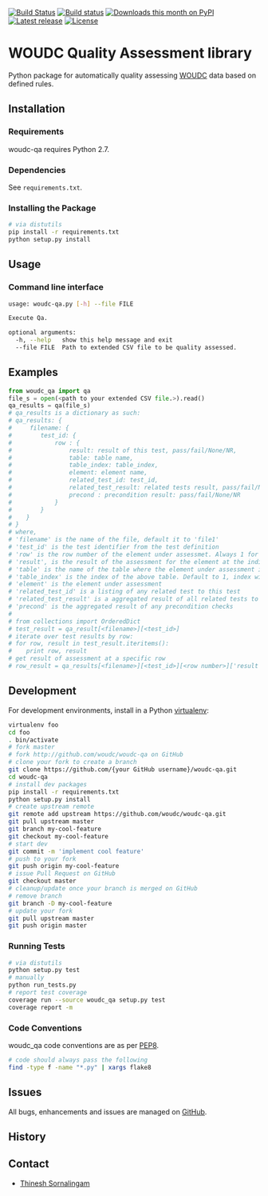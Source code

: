 [![Build Status](https://travis-ci.org/woudc/woudc-qa.png?branch=master)](https://travis-ci.org/woudc/woudc-qa)
[![Build status](https://ci.appveyor.com/api/projects/status/02koln2pe4ap5kvd/branch/master?svg=true)](https://ci.appveyor.com/project/tomkralidis/woudc-qa)
[![Downloads this month on PyPI](https://img.shields.io/pypi/dm/woudc-qa.svg)](http://pypi.python.org/pypi/woudc-qa)
[![Latest release](https://img.shields.io/pypi/v/woudc-qa.svg)](http://pypi.python.org/pypi/woudc-qa)
[![License](https://img.shields.io/github/license/woudc/woudc-qa.svg)](https://github.com/woudc/woudc-qa)

# WOUDC Quality Assessment library

Python package for automatically quality assessing [WOUDC](http://woudc.org) data based on defined rules.

## Installation

### Requirements

woudc-qa requires Python 2.7.

### Dependencies

See `requirements.txt`.

### Installing the Package

```bash
# via distutils
pip install -r requirements.txt
python setup.py install
```

## Usage

### Command line interface
```bash
usage: woudc-qa.py [-h] --file FILE

Execute Qa.

optional arguments:
  -h, --help   show this help message and exit
  --file FILE  Path to extended CSV file to be quality assessed.
```

## Examples
```python
from woudc_qa import qa
file_s = open(<path to your extended CSV file.>).read()
qa_results = qa(file_s)
# qa_results is a dictionary as such:
# qa_results: {
#     filename: {
#        test_id: {
#            row : {
#                result: result of this test, pass/fail/None/NR,
#                table: table name,
#                table_index: table_index,
#                element: element name,
#                related_test_id: test_id,
#                related_test_result: related tests result, pass/fail/None/NR
#                precond : precondition result: pass/fail/None/NR
#            }
#        }
#    }
# }
# where,
# 'filename' is the name of the file, default it to 'file1'
# 'test_id' is the test identifier from the test definition
# 'row' is the row number of the element under assessmet. Always 1 for non profile/payload element
# 'result', is the result of the assessment for the element at the indicated row for the given test
# 'table' is the name of the table where the element under assessment is found
# 'table_index' is the index of the above table. Default to 1, index will be incremented by 1 to handle multicipity
# 'element' is the element under assessment
# 'related_test_id' is a listing of any related test to this test
# 'related_test_result' is a aggregated result of all related tests to this test
# 'precond' is the aggregated result of any precondition checks
#
# from collections import OrderedDict
# test_result = qa_result[<filename>][<test_id>]
# iterate over test results by row:
# for row, result in test_result.iteritems():
#    print row, result
# get result of assessment at a specific row
# row_result = qa_results[<filename>][<test_id>][<row number>]['result']

```


## Development

For development environments, install
in a Python [virtualenv](http://virtualenv.org):

```bash
virtualenv foo
cd foo
. bin/activate
# fork master
# fork http://github.com/woudc/woudc-qa on GitHub
# clone your fork to create a branch
git clone https://github.com/{your GitHub username}/woudc-qa.git
cd woudc-qa
# install dev packages
pip install -r requirements.txt
python setup.py install
# create upstream remote
git remote add upstream https://github.com/woudc/woudc-qa.git
git pull upstream master
git branch my-cool-feature
git checkout my-cool-feature
# start dev
git commit -m 'implement cool feature'
# push to your fork
git push origin my-cool-feature
# issue Pull Request on GitHub
git checkout master
# cleanup/update once your branch is merged on GitHub
# remove branch
git branch -D my-cool-feature
# update your fork
git pull upstream master
git push origin master
```

### Running Tests

```bash
# via distutils
python setup.py test
# manually
python run_tests.py
# report test coverage
coverage run --source woudc_qa setup.py test
coverage report -m
```

### Code Conventions

woudc_qa code conventions are as per
[PEP8](https://www.python.org/dev/peps/pep-0008).

```bash
# code should always pass the following
find -type f -name "*.py" | xargs flake8
```

## Issues

All bugs, enhancements and issues are managed on
[GitHub](https://github.com/woudc/woudc-qa/issues).

## History

## Contact

* [Thinesh Sornalingam](http://geds20-sage20.ssc-spc.gc.ca/en/GEDS20/?pgid=015&dn=CN%3Dthinesh.sornalingam%40canada.ca%2COU%3DDAT-GES%2COU%3DMON-STR%2COU%3DMON-DIR%2COU%3DMSCB-DGSMC%2COU%3DDMO-CSM%2COU%3DEC-EC%2CO%3DGC%2CC%3DCA)
